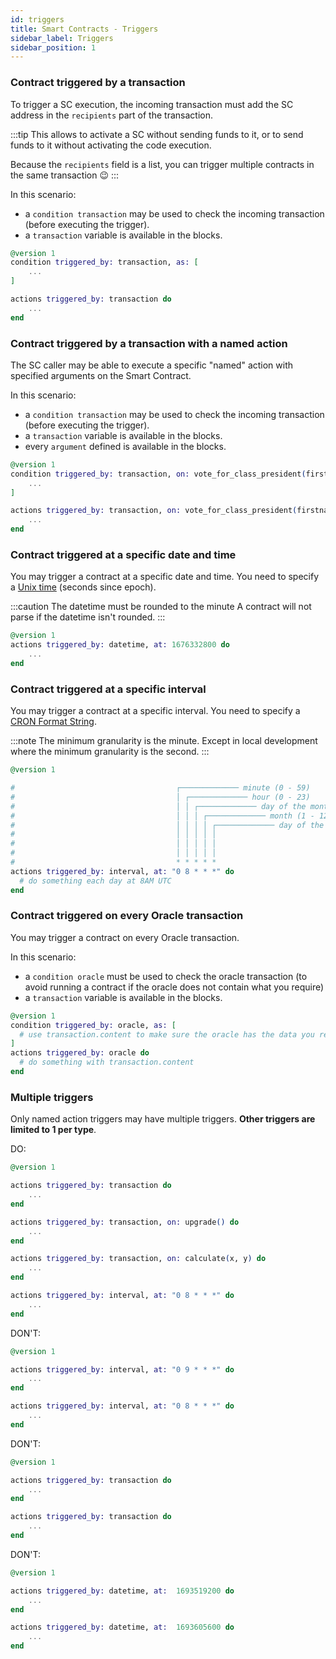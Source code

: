 ```yaml
---
id: triggers
title: Smart Contracts - Triggers
sidebar_label: Triggers
sidebar_position: 1
---
```


### Contract triggered by a transaction

To trigger a SC execution, the incoming transaction must add the SC address in the `recipients` part of the transaction.


:::tip
This allows to activate a SC without sending funds to it, or to send funds to it without activating the code execution. 

Because the `recipients` field is a list, you can trigger multiple contracts in the same transaction :wink:
:::

In this scenario:

- a `condition transaction` may be used to check the incoming transaction (before executing the trigger).
- a `transaction` variable is available in the blocks.

```elixir
@version 1
condition triggered_by: transaction, as: [
    ...
]

actions triggered_by: transaction do
    ...
end
```

### Contract triggered by a transaction with a named action

The SC caller may be able to execute a specific "named" action with specified arguments on the Smart Contract.

In this scenario:

- a `condition transaction` may be used to check the incoming transaction (before executing the trigger).
- a `transaction` variable is available in the blocks.
- every `argument` defined is available in the blocks.

```elixir
@version 1
condition triggered_by: transaction, on: vote_for_class_president(firstname, lastname), as: [
    ...
]

actions triggered_by: transaction, on: vote_for_class_president(firstname, lastname) do
    ...
end
```

### Contract triggered at a specific date and time

You may trigger a contract at a specific date and time. You need to specify a [Unix time](https://en.wikipedia.org/wiki/Unix_time) (seconds since epoch).

:::caution The datetime must be rounded to the minute
A contract will not parse if the datetime isn't rounded.
:::

```elixir
@version 1
actions triggered_by: datetime, at: 1676332800 do
    ...
end
```

### Contract triggered at a specific interval

You may trigger a contract at a specific interval. You need to specify a [CRON Format String](https://en.wikipedia.org/wiki/Cron).

:::note
The minimum granularity is the minute. Except in local development where the minimum granularity is the second.
:::

```elixir
@version 1

#                                    ┌───────────── minute (0 - 59)
#                                    │ ┌───────────── hour (0 - 23)
#                                    │ │ ┌───────────── day of the month (1 - 31)
#                                    │ │ │ ┌───────────── month (1 - 12)
#                                    │ │ │ │ ┌───────────── day of the week (0 - 6) (Sunday to Saturday)
#                                    │ │ │ │ │
#                                    │ │ │ │ │
#                                    │ │ │ │ │
#                                    * * * * *
actions triggered_by: interval, at: "0 8 * * *" do
  # do something each day at 8AM UTC
end
```

### Contract triggered on every Oracle transaction

You may trigger a contract on every Oracle transaction.

In this scenario:

- a `condition oracle` must be used to check the oracle transaction (to avoid running a contract if the oracle does not contain what you require)
- a `transaction` variable is available in the blocks.

```elixir
@version 1
condition triggered_by: oracle, as: [
  # use transaction.content to make sure the oracle has the data you require
]
actions triggered_by: oracle do
  # do something with transaction.content
end
```

### Multiple triggers

Only named action triggers may have multiple triggers. **Other triggers are limited to 1 per type**.

DO:

```elixir
@version 1

actions triggered_by: transaction do
    ...
end

actions triggered_by: transaction, on: upgrade() do
    ...
end

actions triggered_by: transaction, on: calculate(x, y) do
    ...
end

actions triggered_by: interval, at: "0 8 * * *" do
    ...
end
```

DON'T:

```elixir
@version 1

actions triggered_by: interval, at: "0 9 * * *" do
    ...
end

actions triggered_by: interval, at: "0 8 * * *" do
    ...
end
```

DON'T:

```elixir
@version 1

actions triggered_by: transaction do
    ...
end

actions triggered_by: transaction do
    ...
end
```

DON'T:

```elixir
@version 1

actions triggered_by: datetime, at:  1693519200 do
    ...
end

actions triggered_by: datetime, at:  1693605600 do
    ...
end
```
